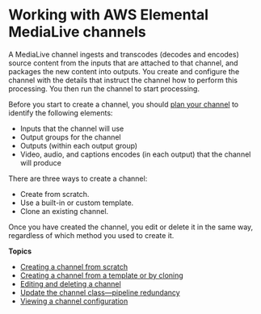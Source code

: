 # Working with AWS Elemental MediaLive channels<a name="container-channel"></a>

A MediaLive channel ingests and transcodes \(decodes and encodes\) source content from the inputs that are attached to that channel, and packages the new content into outputs\. You create and configure the channel with the details that instruct the channel how to perform this processing\. You then run the channel to start processing\.

Before you start to create a channel, you should [plan your channel](planning-the-channel-in-workflow.md) to identify the following elements:
+ Inputs that the channel will use
+ Output groups for the channel
+ Outputs \(within each output group\)
+ Video, audio, and captions encodes \(in each output\) that the channel will produce

There are three ways to create a channel: 
+ Create from scratch\. 
+ Use a built\-in or custom template\. 
+ Clone an existing channel\. 

Once you have created the channel, you edit or delete it in the same way, regardless of which method you used to create it\.

**Topics**
+ [Creating a channel from scratch](creating-channel-scratch.md)
+ [Creating a channel from a template or by cloning](creating-channel-template-clone.md)
+ [Editing and deleting a channel](editing-deleting-channel.md)
+ [Update the channel class—pipeline redundancy](edit-channel-class.md)
+ [Viewing a channel configuration](viewing-channel-configuration.md)